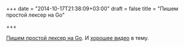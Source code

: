 +++
date = "2014-10-17T21:38:09+03:00"
draft = false
title = "Пишем простой лексер на Go"

+++

<p><a href="https://tylersommer.com/make-a-lexer-with-go">Пишем простой лексер на Go</a>. И <a href="https://www.youtube.com/watch?v=HxaD_trXwRE">хорошее видео</a> в тему.</p>

